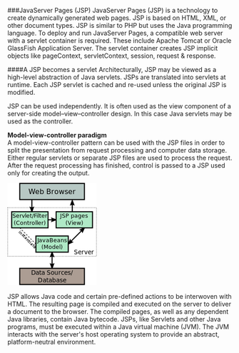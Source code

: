<!--djw: done -->
<!-- djw: might want to add some example jsp code -->
###JavaServer Pages (JSP)
JavaServer Pages (JSP) is a technology to create dynamically generated web pages. JSP is based on HTML, XML, or other document types. JSP is similar to PHP but uses the Java programming language. To deploy and run JavaServer Pages, a compatible web server with a servlet container is required. These include Apache Tomcat or Oracle GlassFish Application Server. The servlet container creates JSP implicit objects like pageContext, servletContext, session, request & response.

####A JSP becomes a servlet
Architecturally, JSP may be viewed as a high-level abstraction of Java servlets. JSPs are translated into servlets at runtime. Each JSP servlet is cached and re-used unless the original JSP is modified.

JSP can be used independently. It is often used as the view component of a server-side model–view–controller design. In this case Java servlets may be used as the controller. 

**Model-view-controller paradigm**  
A model-view-controller pattern can be used with the JSP files in order to split the presentation from request processing and computer data storage. Either regular servlets or separate JSP files are used to process the request. After the request processing has finished, control is passed to a JSP used only for creating the output. 

![](images/jsp/200px-JSP_Model_2.svg.png)


JSP allows Java code and certain pre-defined actions to be interwoven with HTML. The resulting page is compiled and executed on the server to deliver a document to the browser. The compiled pages, as well as any dependent Java libraries, contain Java bytecode. JSPs, like Servlets and other Java programs, must be executed within a Java virtual machine (JVM). The JVM interacts with the server's host operating system to provide an abstract, platform-neutral environment.







